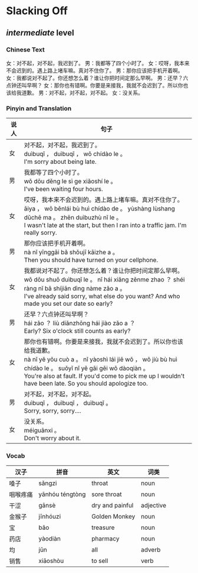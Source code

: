 # Slacking Off
## *intermediate* level

### Chinese Text
女：对不起，对不起，我迟到了。
男：我都等了四个小时了。
女：哎呀，我本来不会迟到的。遇上路上堵车嘛。真对不住你了。
男：那你应该把手机开着啊。
女：我都说对不起了。你还想怎么着？谁让你把时间定那么早啊。
男：还早？六点钟还叫早啊？
女：那你也有错啊。你要是来接我，我就不会迟到了。所以你也该给我道歉。
男：对不起，对不起，对不起。
女：没关系。

### Pinyin and Translation
|说人|句子|
|----|----|
|女|对不起，对不起，我迟到了。<br />duìbuqǐ ， duìbuqǐ ， wǒ chídào le 。<br />I'm sorry about being late.|
|男|我都等了四个小时了。<br />wǒ dōu děng le sì ge xiǎoshí le 。<br />I've been waiting four hours.|
|女|哎呀，我本来不会迟到的。遇上路上堵车嘛。真对不住你了。<br />āiya ， wǒ běnlái bù huì chídào de 。 yùshàng lùshang dǔchē ma 。 zhēn duìbuzhù nǐ le 。<br />I wasn't late at the start, but then I ran into a traffic jam. I'm really sorry.|
|男|那你应该把手机开着啊。<br />nà nǐ yīnggāi bǎ shǒujī kāizhe a 。<br />Then you should have turned on your cellphone.|
|女|我都说对不起了。你还想怎么着？谁让你把时间定那么早啊。<br />wǒ dōu shuō duìbuqǐ le 。 nǐ hái xiǎng zěnme zhao ？ shéi ràng nǐ bǎ shíjiān dìng nàme zǎo a 。<br />I've already said sorry, what else do you want? And who made you set our date so early?|
|男|还早？六点钟还叫早啊？<br />hái zǎo ？ liù diǎnzhōng hái jiào zǎo a ？<br />Early? Six o'clock still counts as early?|
|女|那你也有错啊。你要是来接我，我就不会迟到了。所以你也该给我道歉。<br />nà nǐ yě yǒu cuò a 。 nǐ yàoshì lái jiē wǒ ， wǒ jiù bù huì chídào le 。 suǒyǐ nǐ yě gāi gěi wǒ dàoqiàn 。<br />You're also at fault. If you'd come to pick me up I wouldn't have been late. So you should apologize too.|
|男|对不起，对不起，对不起。<br />duìbuqǐ ， duìbuqǐ ， duìbuqǐ 。<br />Sorry, sorry, sorry....|
|女|没关系。<br />méiguānxi 。<br />Don't worry about it.|
### Vocab
|汉子|拼音|英文|词类|
|----|----|----|----|
|嗓子|sǎngzi|throat|noun|
|咽喉疼痛|yānhóu téngtòng|sore throat|noun|
|干涩|gānsè|dry and painful|adjective|
|金猴子|jīnhóuzi|Golden Monkey|noun|
|宝|bǎo|treasure|noun|
|药店|yàodiàn|pharmacy|noun|
|均|jūn|all|adverb|
|销售|xiāoshòu|to sell|verb|